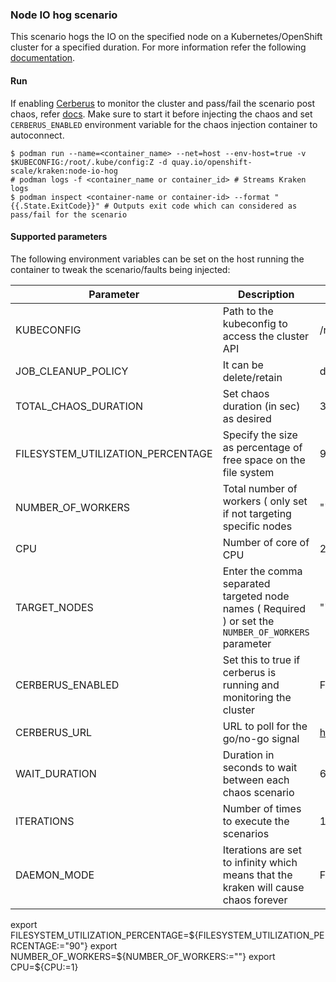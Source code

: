 ### Node IO hog scenario
This scenario hogs the IO on the specified node on a Kubernetes/OpenShift cluster for a specified duration. For more information refer the following [documentation](https://github.com/cloud-bulldozer/kraken/blob/master/docs/litmus_scenarios.md).

#### Run
If enabling [Cerberus](https://github.com/cloud-bulldozer/kraken#kraken-scenario-passfail-criteria-and-report) to monitor the cluster and pass/fail the scenario post chaos, refer [docs](https://github.com/cloud-bulldozer/kraken-hub/tree/main/docs/cerberus.md). Make sure to start it before injecting the chaos and set `CERBERUS_ENABLED` environment variable for the chaos injection container to autoconnect.

```
$ podman run --name=<container_name> --net=host --env-host=true -v $KUBECONFIG:/root/.kube/config:Z -d quay.io/openshift-scale/kraken:node-io-hog
# podman logs -f <container_name or container_id> # Streams Kraken logs
$ podman inspect <container-name or container-id> --format "{{.State.ExitCode}}" # Outputs exit code which can considered as pass/fail for the scenario
```

#### Supported parameters

The following environment variables can be set on the host running the container to tweak the scenario/faults being injected:

Parameter               | Description                                                           | Default
----------------------- | -----------------------------------------------------------------     | ------------------------------------ |
KUBECONFIG              | Path to the kubeconfig to access the cluster API                      | /root/.kube/config                   |
JOB_CLEANUP_POLICY      | It can be delete/retain                                               | delete                               |
TOTAL_CHAOS_DURATION    | Set chaos duration (in sec) as desired                                | 300                                  |
FILESYSTEM_UTILIZATION_PERCENTAGE | Specify the size as percentage of free space on the file system | 90                               |
NUMBER_OF_WORKERS       | Total number of workers ( only set if not targeting specific nodes    | ""                                    |
CPU                     | Number of core of CPU                                                 | 2                                    |
TARGET_NODES            | Enter the comma separated targeted node names ( Required ) or set the `NUMBER_OF_WORKERS` parameter            | ""                                   |
CERBERUS_ENABLED        | Set this to true if cerberus is running and monitoring the cluster    | False                                |
CERBERUS_URL            | URL to poll for the go/no-go signal                                   | http://0.0.0.0:8080                  |
WAIT_DURATION           | Duration in seconds to wait between each chaos scenario               | 60                                   |
ITERATIONS              | Number of times to execute the scenarios                              | 1                                    |
DAEMON_MODE             | Iterations are set to infinity which means that the kraken will cause chaos forever | False                  |

export FILESYSTEM_UTILIZATION_PERCENTAGE=${FILESYSTEM_UTILIZATION_PERCENTAGE:="90"}
export NUMBER_OF_WORKERS=${NUMBER_OF_WORKERS:=""}
export CPU=${CPU:=1}
